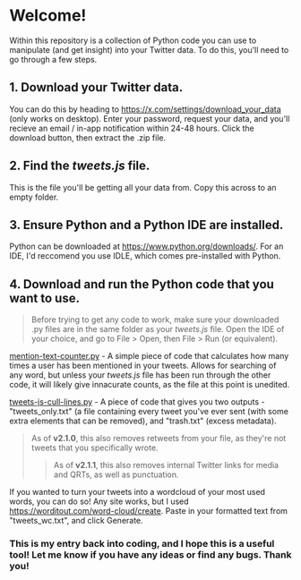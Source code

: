 # Welcome!
Within this repository is a collection of Python code you can use to manipulate (and get insight) into your Twitter data. To do this, you'll need to go through a few steps.

## 1. Download your Twitter data.
You can do this by heading to https://x.com/settings/download_your_data (only works on desktop). Enter your password, request your data, and you'll recieve an email / in-app notification within 24-48 hours. Click the download button, then extract the .zip file.

## 2. Find the *tweets.js* file.
This is the file you'll be getting all your data from. Copy this across to an empty folder.

## 3. Ensure Python and a Python IDE are installed. 
Python can be downloaded at https://www.python.org/downloads/.
For an IDE, I'd reccomend you use IDLE, which comes pre-installed with Python.
## 4. Download and run the Python code that you want to use.
> Before trying to get any code to work, make sure your downloaded .py files are in the same folder as your *tweets.js* file. Open the IDE of your choice, and go to File > Open, then File > Run (or equivalent).

[mention-text-counter.py](https://github.com/autumngender/twitter-download-manip/blob/main/mention-text-counter.py) - A simple piece of code that calculates how many times a user has been mentioned in your tweets. Allows for searching of any word, but unless your *tweets.js* file has been run through the other code, it will likely give innacurate counts, as the file at this point is unedited.

[tweets-js-cull-lines.py](https://github.com/autumngender/twitter-download-manip/blob/main/tweets-js-cull-lines.py) - A piece of code that gives you two outputs - "tweets_only.txt" (a file containing every tweet you've ever sent (with some extra elements that can be removed), and "trash.txt" (excess metadata). 
> As of **v2.1.0**, this also removes retweets from your file, as they're not tweets that you specifically wrote.
> > As of **v2.1.1**, this also removes internal Twitter links for media and QRTs, as well as punctuation.

If you wanted to turn your tweets into a wordcloud of your most used words, you can do so!
Any site works, but I used https://worditout.com/word-cloud/create. Paste in your formatted text from "tweets_wc.txt", and click Generate.

### This is my entry back into coding, and I hope this is a useful tool! Let me know if you have any ideas or find any bugs. Thank you!
